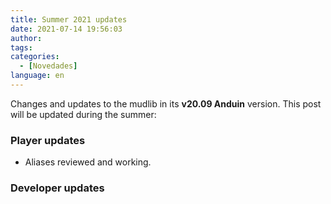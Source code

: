```yaml
---
title: Summer 2021 updates
date: 2021-07-14 19:56:03
author:
tags:
categories:
  - [Novedades]
language: en
---
```


Changes and updates to the mudlib in its **v20.09 Anduin** version. This post will be updated during the summer:

### Player updates

  * Aliases reviewed and working.

### Developer updates
